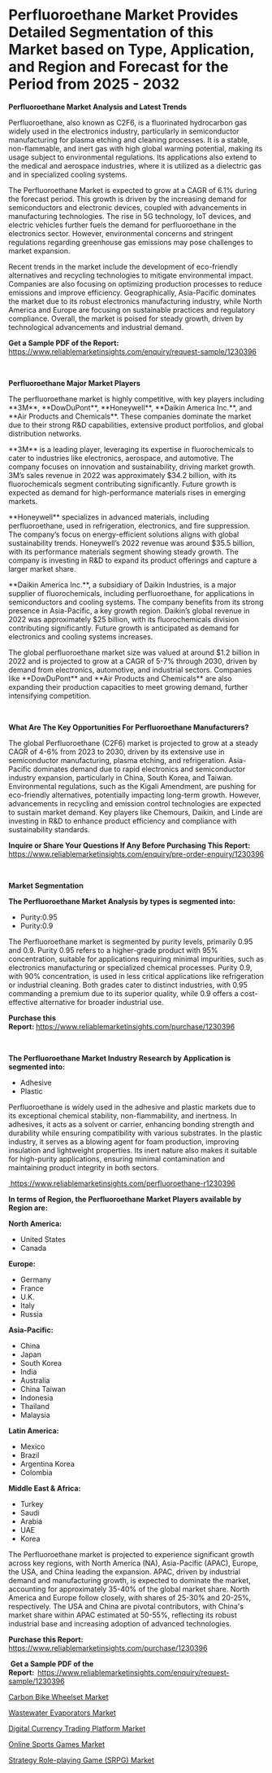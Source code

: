 <p><h1>Perfluoroethane Market Provides Detailed Segmentation of this Market based on Type, Application, and Region and Forecast for the Period from 2025 - 2032</h1></p><p><strong>Perfluoroethane Market Analysis and Latest Trends</strong></p>
<p><p>Perfluoroethane, also known as C2F6, is a fluorinated hydrocarbon gas widely used in the electronics industry, particularly in semiconductor manufacturing for plasma etching and cleaning processes. It is a stable, non-flammable, and inert gas with high global warming potential, making its usage subject to environmental regulations. Its applications also extend to the medical and aerospace industries, where it is utilized as a dielectric gas and in specialized cooling systems.</p><p>The Perfluoroethane Market is expected to grow at a CAGR of 6.1% during the forecast period. This growth is driven by the increasing demand for semiconductors and electronic devices, coupled with advancements in manufacturing technologies. The rise in 5G technology, IoT devices, and electric vehicles further fuels the demand for perfluoroethane in the electronics sector. However, environmental concerns and stringent regulations regarding greenhouse gas emissions may pose challenges to market expansion.</p><p>Recent trends in the market include the development of eco-friendly alternatives and recycling technologies to mitigate environmental impact. Companies are also focusing on optimizing production processes to reduce emissions and improve efficiency. Geographically, Asia-Pacific dominates the market due to its robust electronics manufacturing industry, while North America and Europe are focusing on sustainable practices and regulatory compliance. Overall, the market is poised for steady growth, driven by technological advancements and industrial demand.</p></p>
<p><strong>Get a Sample PDF of the Report:&nbsp;</strong> <a href="https://www.reliablemarketinsights.com/enquiry/request-sample/1230396?utm_campaign=2012&utm_medium=2&utm_source=Github&utm_content=ia&utm_term=25012025&utm_id=perfluoroethane">https://www.reliablemarketinsights.com/enquiry/request-sample/1230396</a></p>
<p>&nbsp;</p>
<p><strong>Perfluoroethane Major Market Players</strong></p>
<p><p>The perfluoroethane market is highly competitive, with key players including **3M**, **DowDuPont**, **Honeywell**, **Daikin America Inc.**, and **Air Products and Chemicals**. These companies dominate the market due to their strong R&D capabilities, extensive product portfolios, and global distribution networks.</p><p>**3M** is a leading player, leveraging its expertise in fluorochemicals to cater to industries like electronics, aerospace, and automotive. The company focuses on innovation and sustainability, driving market growth. 3M’s sales revenue in 2022 was approximately $34.2 billion, with its fluorochemicals segment contributing significantly. Future growth is expected as demand for high-performance materials rises in emerging markets.</p><p>**Honeywell** specializes in advanced materials, including perfluoroethane, used in refrigeration, electronics, and fire suppression. The company’s focus on energy-efficient solutions aligns with global sustainability trends. Honeywell’s 2022 revenue was around $35.5 billion, with its performance materials segment showing steady growth. The company is investing in R&D to expand its product offerings and capture a larger market share.</p><p>**Daikin America Inc.**, a subsidiary of Daikin Industries, is a major supplier of fluorochemicals, including perfluoroethane, for applications in semiconductors and cooling systems. The company benefits from its strong presence in Asia-Pacific, a key growth region. Daikin’s global revenue in 2022 was approximately $25 billion, with its fluorochemicals division contributing significantly. Future growth is anticipated as demand for electronics and cooling systems increases.</p><p>The global perfluoroethane market size was valued at around $1.2 billion in 2022 and is projected to grow at a CAGR of 5-7% through 2030, driven by demand from electronics, automotive, and industrial sectors. Companies like **DowDuPont** and **Air Products and Chemicals** are also expanding their production capacities to meet growing demand, further intensifying competition.</p></p>
<p>&nbsp;</p>
<p><strong>What Are The Key Opportunities For Perfluoroethane Manufacturers?</strong></p>
<p><p>The global Perfluoroethane (C2F6) market is projected to grow at a steady CAGR of 4-6% from 2023 to 2030, driven by its extensive use in semiconductor manufacturing, plasma etching, and refrigeration. Asia-Pacific dominates demand due to rapid electronics and semiconductor industry expansion, particularly in China, South Korea, and Taiwan. Environmental regulations, such as the Kigali Amendment, are pushing for eco-friendly alternatives, potentially impacting long-term growth. However, advancements in recycling and emission control technologies are expected to sustain market demand. Key players like Chemours, Daikin, and Linde are investing in R&D to enhance product efficiency and compliance with sustainability standards.</p></p>
<p><strong>Inquire or Share Your Questions If Any Before Purchasing This Report:</strong> <a href="https://www.reliablemarketinsights.com/enquiry/pre-order-enquiry/1230396?utm_campaign=2012&utm_medium=2&utm_source=Github&utm_content=ia&utm_term=25012025&utm_id=perfluoroethane">https://www.reliablemarketinsights.com/enquiry/pre-order-enquiry/1230396</a></p>
<p>&nbsp;</p>
<p><strong>Market Segmentation</strong></p>
<p><strong>The Perfluoroethane Market Analysis by types is segmented into:</strong></p>
<p><ul><li>Purity:0.95</li><li>Purity:0.9</li></ul></p>
<p><p>The Perfluoroethane market is segmented by purity levels, primarily 0.95 and 0.9. Purity 0.95 refers to a higher-grade product with 95% concentration, suitable for applications requiring minimal impurities, such as electronics manufacturing or specialized chemical processes. Purity 0.9, with 90% concentration, is used in less critical applications like refrigeration or industrial cleaning. Both grades cater to distinct industries, with 0.95 commanding a premium due to its superior quality, while 0.9 offers a cost-effective alternative for broader industrial use.</p></p>
<p><strong>Purchase this Report:&nbsp;</strong><a href="https://www.reliablemarketinsights.com/purchase/1230396?utm_campaign=2012&utm_medium=2&utm_source=Github&utm_content=ia&utm_term=25012025&utm_id=perfluoroethane">https://www.reliablemarketinsights.com/purchase/1230396</a></p>
<p>&nbsp;</p>
<p><strong>The Perfluoroethane Market Industry Research by Application is segmented into:</strong></p>
<p><ul><li>Adhesive</li><li>Plastic</li></ul></p>
<p><p>Perfluoroethane is widely used in the adhesive and plastic markets due to its exceptional chemical stability, non-flammability, and inertness. In adhesives, it acts as a solvent or carrier, enhancing bonding strength and durability while ensuring compatibility with various substrates. In the plastic industry, it serves as a blowing agent for foam production, improving insulation and lightweight properties. Its inert nature also makes it suitable for high-purity applications, ensuring minimal contamination and maintaining product integrity in both sectors.</p></p>
<p><a href="https://www.reliablemarketinsights.com/perfluoroethane-r1230396?utm_campaign=2012&utm_medium=2&utm_source=Github&utm_content=ia&utm_term=25012025&utm_id=perfluoroethane">&nbsp;https://www.reliablemarketinsights.com/perfluoroethane-r1230396</a></p>
<p><strong>In terms of Region, the Perfluoroethane Market Players available by Region are:</strong></p>
<p>
    <p> <strong> North America: </strong>
        <ul>
            <li>United States</li>
            <li>Canada</li>
        </ul>
        </p> 
    <p> <strong> Europe: </strong>
        <ul>
            <li>Germany</li>
            <li>France</li>
            <li>U.K.</li>
            <li>Italy</li>
            <li>Russia</li>
        </ul>
        </p> 
    <p> <strong> Asia-Pacific: </strong>
        <ul>
            <li>China</li>
            <li>Japan</li>
            <li>South Korea</li>
            <li>India</li>
            <li>Australia</li>
            <li>China Taiwan</li>
            <li>Indonesia</li>
            <li>Thailand</li>
            <li>Malaysia</li>
        </ul>
        </p> 
    <p> <strong> Latin America: </strong>
        <ul>
            <li>Mexico</li>
            <li>Brazil</li>
            <li>Argentina Korea</li>
            <li>Colombia</li>
        </ul>
        </p> 
    <p> <strong> Middle East & Africa: </strong>
        <ul>
            <li>Turkey</li>
            <li>Saudi</li>
            <li>Arabia</li>
            <li>UAE</li>
            <li>Korea</li>
        </ul>
    </p>
    </p>
<p><p>The Perfluoroethane market is projected to experience significant growth across key regions, with North America (NA), Asia-Pacific (APAC), Europe, the USA, and China leading the expansion. APAC, driven by industrial demand and manufacturing growth, is expected to dominate the market, accounting for approximately 35-40% of the global market share. North America and Europe follow closely, with shares of 25-30% and 20-25%, respectively. The USA and China are pivotal contributors, with China's market share within APAC estimated at 50-55%, reflecting its robust industrial base and increasing adoption of advanced technologies.</p></p>
<p><strong>Purchase this Report: </strong><a href="https://www.reliablemarketinsights.com/purchase/1230396?utm_campaign=2012&utm_medium=2&utm_source=Github&utm_content=ia&utm_term=25012025&utm_id=perfluoroethane">https://www.reliablemarketinsights.com/purchase/1230396</a></p>
<p>&nbsp;<strong>Get a Sample PDF of the Report:&nbsp;&nbsp;</strong><a href="https://www.reliablemarketinsights.com/enquiry/request-sample/1230396?utm_campaign=2012&utm_medium=2&utm_source=Github&utm_content=ia&utm_term=25012025&utm_id=perfluoroethane">https://www.reliablemarketinsights.com/enquiry/request-sample/1230396</a></p>
<p><strong></strong></p>
<p><p><a href="https://www.linkedin.com/pulse/carbon-bike-wheelset-market-size-value-report-growth-potential-zwnwc?utm_campaign=2012&utm_medium=2&utm_source=Github&utm_content=ia&utm_term=25012025&utm_id=perfluoroethane">Carbon Bike Wheelset Market</a></p><p><a href="https://www.linkedin.com/pulse/wastewater-evaporators-market-expansion-comprehensive-toe6e?utm_campaign=2012&utm_medium=2&utm_source=Github&utm_content=ia&utm_term=25012025&utm_id=perfluoroethane">Wastewater Evaporators Market</a></p><p><a href="https://www.linkedin.com/pulse/detailed-market-size-growth-digital-currency-trading-platform-bfa1e?utm_campaign=2012&utm_medium=2&utm_source=Github&utm_content=ia&utm_term=25012025&utm_id=perfluoroethane">Digital Currency Trading Platform Market</a></p><p><a href="https://www.linkedin.com/pulse/anticipated-growth-online-sports-games-market-2025-2032-jzwze?utm_campaign=2012&utm_medium=2&utm_source=Github&utm_content=ia&utm_term=25012025&utm_id=perfluoroethane">Online Sports Games Market</a></p><p><a href="https://www.linkedin.com/pulse/analysis-global-strategy-role-playing-game-srpg-market-wlo1e?utm_campaign=2012&utm_medium=2&utm_source=Github&utm_content=ia&utm_term=25012025&utm_id=perfluoroethane">Strategy Role-playing Game (SRPG) Market</a></p></p>